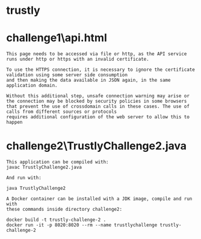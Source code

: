 # trustly

# challenge1\api.html

    This page needs to be accessed via file or http, as the API service runs under http or https with an invalid certificate. 
    
    To use the HTTPS connection, it is necessary to ignore the certificate validation using some server side consumption
    and then making the data available in JSON again, in the same application domain.

    Without this additional step, unsafe connection warning may arise or the connection may be blocked by security policies in some browsers that prevent the use of crossdomain calls in these cases. The use of calls from different sources or protocols 
    requires additional configuration of the web server to allow this to happen

# challenge2\TrustlyChallenge2.java

    This application can be compiled with:
    javac TrustlyChallenge2.java

    And run with:

    java TrustlyChallenge2

    A Docker container can be installed with a JDK image, compile and run with
    these commands inside directory challenge2:
    
    docker build -t trustly-challenge-2 .
    docker run -it -p 8020:8020 --rm --name trustlychallenge trustly-challenge-2
